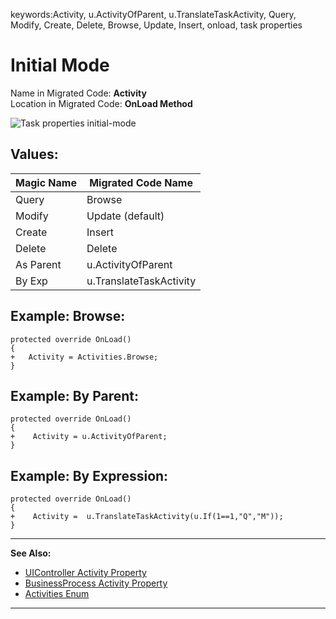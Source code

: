 ﻿keywords:Activity, u.ActivityOfParent, u.TranslateTaskActivity, Query, Modify, Create, Delete, Browse, Update, Insert, onload, task properties
# Initial Mode

Name in Migrated Code: **Activity**  
Location in Migrated Code: **OnLoad Method**

![Task properties initial-mode](Task-properties-initial-mode.jpg)

## Values:

| Magic Name | Migrated Code Name      |
|------------|-------------------------|
| Query      | Browse                  |
| Modify     | Update (default)        |
| Create     | Insert                  |
| Delete     | Delete                  |
| As Parent  | u.ActivityOfParent      |
| By Exp     | u.TranslateTaskActivity |

## Example: Browse:
```csdiff
protected override OnLoad()
{   
+   Activity = Activities.Browse;
}

```
## Example: By Parent:
```csdiff
protected override OnLoad()
{   
+    Activity = u.ActivityOfParent;    
}
```
## Example: By Expression:
```csdiff
protected override OnLoad()
{   
+    Activity =  u.TranslateTaskActivity(u.If(1==1,"Q","M"));     
}
```

---
**See Also:**

- [UIController Activity Property](http://fireflymigration.com/reference/html/P_Firefly_Box_UIController_Activity.htm)
- [BusinessProcess Activity Property](http://fireflymigration.com/reference/html/P_Firefly_Box_BusinessProcess_Activity.htm)
- [Activities Enum](http://fireflymigration.com/reference/html/T_Firefly_Box_Activities.htm)

---
